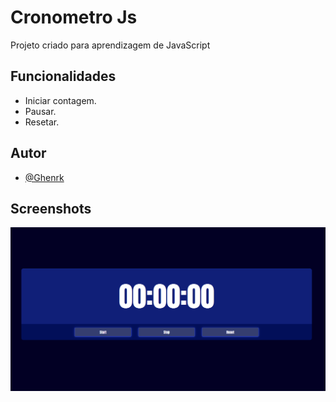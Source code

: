 
# Cronometro Js

Projeto criado para aprendizagem de JavaScript

## Funcionalidades

- Iniciar contagem.    
- Pausar.
- Resetar.

## Autor

- [@Ghenrk](https://www.github.com/Ghenrk)


## Screenshots

![App Screenshot](https://github.com/GHenrk/cronometro/blob/main/assets/img/screenshot.png?raw=true)

